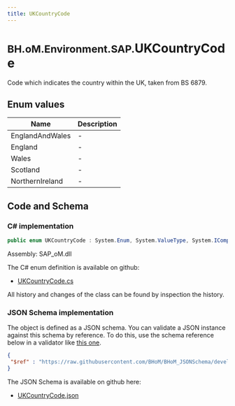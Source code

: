```yaml
---
title: UKCountryCode
---
```


# <small>BH.oM.Environment.SAP.</small>**UKCountryCode**

Code which indicates the country within the UK, taken from BS 6879.

## Enum values

| Name            | Description                                                    |
|-----------------|----------------------------------------------------------------|
| EnglandAndWales |  -  |
| England |  -  |
| Wales |  -  |
| Scotland |  -  |
| NorthernIreland |  -  |


## Code and Schema

### C# implementation

``` C# title="C#"
public enum UKCountryCode : System.Enum, System.ValueType, System.IComparable, System.ISpanFormattable, System.IFormattable, System.IConvertible
```

Assembly: SAP_oM.dll

The C# enum definition is available on github:

- [UKCountryCode.cs](https://github.com/BHoM/SAP_Toolkit/blob/develop/SAP_oM/Enums\UkCountryCode.cs)

All history and changes of the class can be found by inspection the history.
### JSON Schema implementation

The object is defined as a JSON schema. You can validate a JSON instance against this schema by reference. To do this, use the schema reference below in a validator like [this one](https://www.jsonschemavalidator.net/).

``` json title="JSON Schema"
{
 "$ref" : "https://raw.githubusercontent.com/BHoM/BHoM_JSONSchema/develop/SAP_oM/SAP/UKCountryCode.json"
}
```

The JSON Schema is available on github here:

- [UKCountryCode.json](https://github.com/BHoM/BHoM_JSONSchema/blob/develop/SAP_oM/SAP/UKCountryCode.json)
